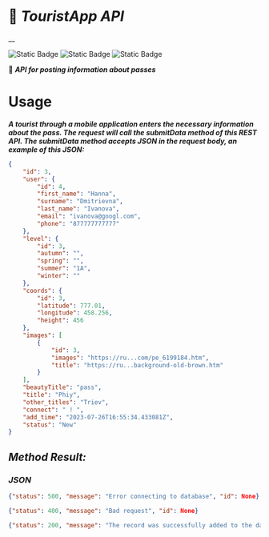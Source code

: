 # :mountain_cableway: ***TouristApp API***
__

<img alt="Static Badge" src="https://img.shields.io/badge/Python-3.10-brightgreen?style=plastic&logo=python&logoColor=green">
<img alt="Static Badge" src="https://img.shields.io/badge/rest_framework-3.14-brightgreen?style=plastic&logo=django&logoColor=green&cacheSeconds=3600">
<img alt="Static Badge" src="https://img.shields.io/badge/postgreSQL-14-brightblue?style=plastic&logo=postgresql&logoColor=blue&labelColor=grey&color=blue&cacheSeconds=3600">

:mount_fuji: ___API for posting information about passes___

# Usage

___A tourist through a mobile application enters the necessary information about the pass.
The request will call the submitData method of this REST API.
The submitData method accepts JSON in the request body, an example of this JSON:___


```Json
{
    "id": 3,
    "user": {
        "id": 4,
        "first_name": "Hanna",
        "surname": "Dmitrievna",
        "last_name": "Ivanova",
        "email": "ivanova@googl.com",
        "phone": "877777777777"
    },
    "level": {
        "id": 3,
        "autumn": "",
        "spring": "",
        "summer": "1A",
        "winter": ""
    },
    "coords": {
        "id": 3,
        "latitude": 777.01,
        "longitude": 458.256,
        "height": 456
    },
    "images": [
        {
            "id": 3,
            "images": "https://ru...com/pe_6199184.htm",
            "title": "https://ru...background-old-brown.htm"
        }
    ],
    "beautyTitle": "pass",
    "title": "Phiy",
    "other_titles": "Triev",
    "connect": " ! ",
    "add_time": "2023-07-26T16:55:34.433081Z",
    "status": "New"
}
```
## ___Method Result:___

### ___JSON___

```Json
{"status": 500, "message": "Error connecting to database", "id": None}

{"status": 400, "message": "Bad request", "id": None}

{"status": 200, "message": "The record was successfully added to the database", "id": 2}
```